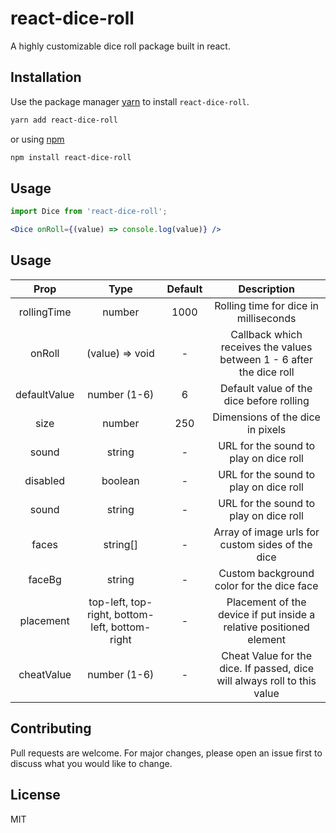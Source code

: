 # react-dice-roll

A highly customizable dice roll package built in react.

## Installation

Use the package manager [yarn](https://classic.yarnpkg.com/en/docs/install) to install `react-dice-roll`.

```bash
yarn add react-dice-roll
```

or using [npm](https://www.npmjs.com/get-npm)

```bash
npm install react-dice-roll
```


## Usage

```jsx
import Dice from 'react-dice-roll';
```

```jsx
<Dice onRoll={(value) => console.log(value)} />
```

## Usage

|     Prop     |       Type      | Default |             Description               |
| :----------: | :-------------: | :-----: | :-----------------------------------: |
| rollingTime  |     number      |   1000  | Rolling time for dice in milliseconds |
|    onRoll    | (value) => void |    -    | Callback which receives the values between 1 - 6 after the dice roll |
| defaultValue |  number (1-6)   |    6    | Default value of the dice before rolling |
|     size     |     number      |   250   | Dimensions of the dice in pixels |
|    sound     |     string      |    -    | URL for the sound to play on dice roll |
|   disabled   |     boolean     |    -    | URL for the sound to play on dice roll |
|    sound     |     string      |    -    | URL for the sound to play on dice roll |
|    faces     |    string[]     |    -    | Array of image urls for custom sides of the dice |
|    faceBg    |     string      |    -    | Custom background color for the dice face |
|  placement   | top-left, top-right, bottom-left, bottom-right | - | Placement of the device if put inside a relative positioned element |
|  cheatValue  |  number (1-6)   |    -    | Cheat Value for the dice. If passed, dice will always roll to this value |


## Contributing

Pull requests are welcome. For major changes, please open an issue first to discuss what you would like to change.

## License

MIT